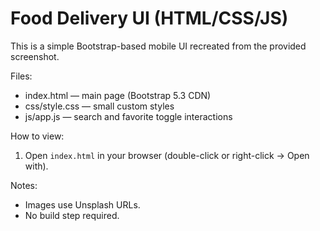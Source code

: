 # Food Delivery UI (HTML/CSS/JS)

This is a simple Bootstrap-based mobile UI recreated from the provided screenshot.

Files:
- index.html — main page (Bootstrap 5.3 CDN)
- css/style.css — small custom styles
- js/app.js — search and favorite toggle interactions

How to view:
1. Open `index.html` in your browser (double-click or right-click -> Open with).

Notes:
- Images use Unsplash URLs.
- No build step required.
